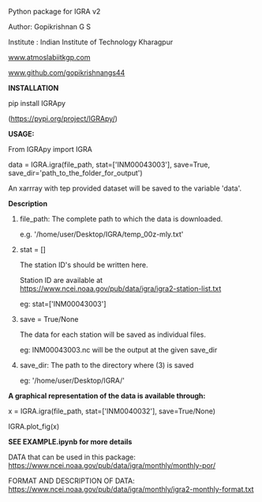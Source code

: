 Python package for IGRA v2

Author: Gopikrishnan G S

Institute : Indian Institute of Technology Kharagpur

www.atmoslabiitkgp.com

www.github.com/gopikrishnangs44



**INSTALLATION**

pip install IGRApy

(https://pypi.org/project/IGRApy/)

**USAGE:**

From IGRApy import IGRA

data = IGRA.igra(file_path, stat=['INM00043003'], save=True, save_dir='path_to_the_folder_for_output')

An xarrray with tep provided dataset will be saved to the variable 'data'.

**Description**

1. file_path: The complete path to which the data is downloaded.

    e.g. '/home/user/Desktop/IGRA/temp_00z-mly.txt'

2. stat = []

    The station ID's should be written here.
    
    
    Station ID are available at  https://www.ncei.noaa.gov/pub/data/igra/igra2-station-list.txt


    eg: stat=['INM00043003']

3. save = True/None


    The data for each station will be saved as individual files.
    
    
    eg: INM00043003.nc will be the output at the given save_dir 

4. save_dir: The path to the directory where (3) is saved


    eg: '/home/user/Desktop/IGRA/'


**A graphical representation of the data is available through:**

x = IGRA.igra(file_path, stat=['INM0040032'], save=True/None)


IGRA.plot_fig(x)



**SEE EXAMPLE.ipynb for more details**


DATA that can be used in this package:
https://www.ncei.noaa.gov/pub/data/igra/monthly/monthly-por/

FORMAT AND DESCRIPTION OF DATA: https://www.ncei.noaa.gov/pub/data/igra/monthly/igra2-monthly-format.txt


